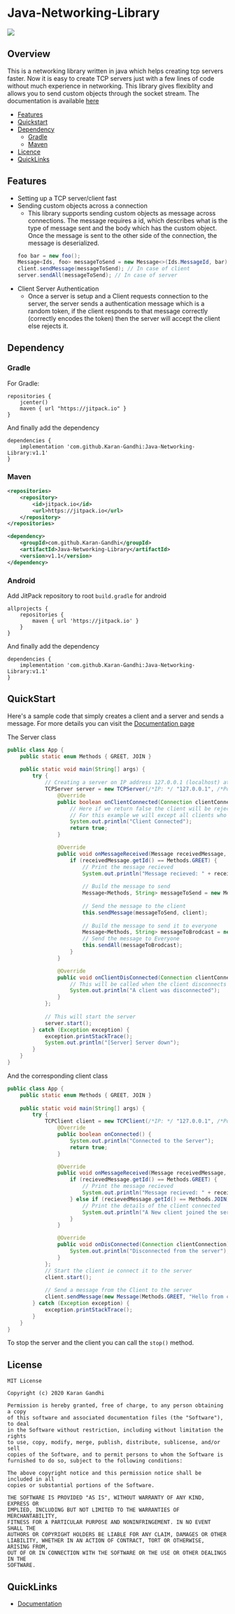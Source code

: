 # Java-Networking-Library

[![](https://jitpack.io/v/Karan-Gandhi/Java-Networking-Library.svg)](https://jitpack.io/#Karan-Gandhi/Java-Networking-Library)

## Overview

This is a networking library written in java which helps creating tcp servers faster. Now it is easy to create TCP servers just with a few lines of code without much experience in networking. This library gives flexiblity and allows you to send custom objects through the socket stream. The documentation is available [here](https://karan-gandhi.github.io/Java-Networking-Library/)

- [Features](#features)
- [Quickstart](#quickstart)
- [Dependency](#dependency)
  - [Gradle](#gradle)
  - [Maven](#maven)
- [Licence](#license)
- [QuickLinks](#quicklinks)

## Features

- Setting up a TCP server/client fast
- Sending custom objects across a connection
  - This library supports sending custom objects as message across connections. The message requires a id, which describes what is the type of message sent and the body which has the custom object. Once the message is sent to the other side of the connection, the message is deserialized.
  ```java
  foo bar = new foo();
  Message<Ids, foo> messageToSend = new Message<>(Ids.MessageId, bar);
  client.sendMessage(messageToSend); // In case of client
  server.sendAll(messageToSend); // In case of server
  ```
- Client Server Authentication
  - Once a server is setup and a Client requests connection to the server, the server sends a authentication message which is a random token, if the client responds to that message correctly (correctly encodes the token) then the server will accept the client else rejects it.


## Dependency

### Gradle

For Gradle:

```Gradle
repositories {
    jcenter()
    maven { url "https://jitpack.io" }
}
```

And finally add the dependency
```Gradle
dependencies {
    implementation 'com.github.Karan-Gandhi:Java-Networking-Library:v1.1'
}
```

### Maven

```xml
<repositories>
    <repository>
        <id>jitpack.io</id>
        <url>https://jitpack.io</url>
    </repository>
</repositories>
```

```xml
<dependency>
    <groupId>com.github.Karan-Gandhi</groupId>
    <artifactId>Java-Networking-Library</artifactId>
    <version>v1.1</version>
</dependency>
```

### Android

Add JitPack repository to root `build.gradle` for android
```Gradle
allprojects {
    repositories {
        maven { url 'https://jitpack.io' }
    }
}

```
And finally add the dependency
```Gradle
dependencies {
    implementation 'com.github.Karan-Gandhi:Java-Networking-Library:v1.1'
}
```

## QuickStart

Here's a sample code that simply creates a client and a server and sends a message. For more details you can visit the [Documentation page](https://github.com/Karan-Gandhi/Java-Networking-Library/blob/master/documentation/README.md)

The Server class
```Java
public class App {
    public static enum Methods { GREET, JOIN }
    
    public static void main(String[] args) {
        try {
            // Creating a server on IP address 127.0.0.1 (localhost) at port 80
            TCPServer server = new TCPServer(/*IP: */ "127.0.0.1", /*Port: */ 80, /*Backlog: */ 100, /*Verbose: */ true) {
                @Override
                public boolean onClientConnected(Connection clientConnection) {
                    // Here if we return false the client will be rejected. 
                    // For this example we will except all clients who connect to the server and are authenticated by the server
                    System.out.println("Client Connected");
                    return true;
                }

                @Override
                public void onMessageReceived(Message receivedMessage, Connection client) {
                    if (receivedMessage.getId() == Methods.GREET) {
                        // Print the message recieved
                        System.out.println("Message recieved: " + receivedMessage.messageBody);
                        
                        // Build the message to send
                        Message<Methods, String> messageToSend = new Message<>(Methods.GREET, "Hello");
                        
                        // Send the message to the client
                        this.sendMessage(messageToSend, client);
                        
                        // Build the message to send it to everyone
                        Message<Methods, String> messageToBrodcast = new Message<Methods, String>(Methods.JOIN, String.valueOf(client.getPort()));
                        // Send the message to Everyone
                        this.sendAll(messageToBrodcast);
                    }
                }

                @Override
                public void onClientDisConnected(Connection clientConnection) {
                    // This will be called when the client disconnects
                    System.out.println("A client was disconnected");
                }
            };
            
            // This will start the server
            server.start();
        } catch (Exception exception) {
            exception.printStackTrace();
            System.out.println("[Server] Server down");
        }
    }
}
```

And the corresponding client class

```Java
public class App {
    public static enum Methods { GREET, JOIN }
    
    public static void main(String[] args) {
        try {
            TCPClient client = new TCPClient(/*IP: */ "127.0.0.1", /*Port: */ 80, /*Verbose: */ true) {
                @Override
                public boolean onConnected() {
                    System.out.println("Connected to the Server");
                    return true;
                }

                @Override
                public void onMessageReceived(Message receivedMessage, Connection client) {
                    if (recievedMessage.getId() == Methods.GREET) {
                        // Print the message recieved
                        System.out.println("Message recieved: " + receivedMessage.messageBody);
                    } else if (recievedMessage.getId() == Methods.JOIN) {
                        // Print the details of the client connected
                        System.out.println("A New client joined the server at port: " + recievedMessage.messageBody);
                    }
                }

                @Override
                public void onDisConnected(Connection clientConnection) {
                    System.out.println("Disconnected from the server");
                }
            };
            // Start the client ie connect it to the server
            client.start();
            
            // Send a message from the Client to the server
            client.sendMessage(new Message(Methods.GREET, "Hello from client"));
        } catch (Exception exception) {
            exception.printStackTrace();
        }
    }
}
```
To stop the server and the client you can call the `stop()` method.

## License

```
MIT License

Copyright (c) 2020 Karan Gandhi

Permission is hereby granted, free of charge, to any person obtaining a copy
of this software and associated documentation files (the "Software"), to deal
in the Software without restriction, including without limitation the rights
to use, copy, modify, merge, publish, distribute, sublicense, and/or sell
copies of the Software, and to permit persons to whom the Software is
furnished to do so, subject to the following conditions:

The above copyright notice and this permission notice shall be included in all
copies or substantial portions of the Software.

THE SOFTWARE IS PROVIDED "AS IS", WITHOUT WARRANTY OF ANY KIND, EXPRESS OR
IMPLIED, INCLUDING BUT NOT LIMITED TO THE WARRANTIES OF MERCHANTABILITY,
FITNESS FOR A PARTICULAR PURPOSE AND NONINFRINGEMENT. IN NO EVENT SHALL THE
AUTHORS OR COPYRIGHT HOLDERS BE LIABLE FOR ANY CLAIM, DAMAGES OR OTHER
LIABILITY, WHETHER IN AN ACTION OF CONTRACT, TORT OR OTHERWISE, ARISING FROM,
OUT OF OR IN CONNECTION WITH THE SOFTWARE OR THE USE OR OTHER DEALINGS IN THE
SOFTWARE.
```

## QuickLinks
- [Documentation](https://github.com/Karan-Gandhi/Java-Networking-Library/blob/master/documentation/README.md)
